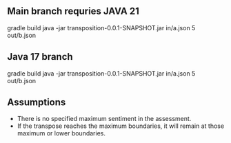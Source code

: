 Main branch requries JAVA 21
----------
gradle build
java -jar transposition-0.0.1-SNAPSHOT.jar in/a.json 5 out/b.json


Java 17 branch 
-------------
gradle build
java -jar transposition-0.0.1-SNAPSHOT.jar in/a.json 5 out/b.json


Assumptions
------------
- There is no specified maximum sentiment in the assessment.
- If the transpose reaches the maximum boundaries, it will remain at those maximum or lower boundaries.
